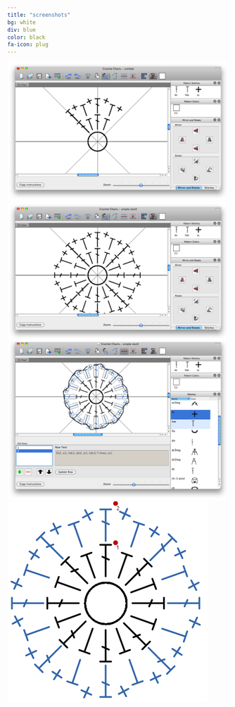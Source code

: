 ```yaml
---
title: "screenshots"
bg: white
div: blue
color: black
fa-icon: plug
---
```


<img src="/img/screenshots/1-create-wedge.png">
<img src="/img/screenshots/2-paste-rotate.png">
<img src="/img/screenshots/3-row-edit.png">
<img src="/img/screenshots/4-sample-output.png">
